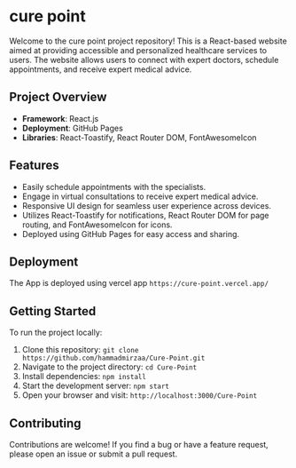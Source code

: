 # cure point

Welcome to the cure point project repository! This is a React-based website aimed at providing accessible and personalized healthcare services to users. The website allows users to connect with expert doctors, schedule appointments, and receive expert medical advice.

## Project Overview

- **Framework**: React.js
- **Deployment**: GitHub Pages
- **Libraries**: React-Toastify, React Router DOM, FontAwesomeIcon

## Features

- Easily schedule appointments with the specialists.
- Engage in virtual consultations to receive expert medical advice.
- Responsive UI design for seamless user experience across devices.
- Utilizes React-Toastify for notifications, React Router DOM for page routing, and FontAwesomeIcon for icons.
- Deployed using GitHub Pages for easy access and sharing.

## Deployment
The App is deployed using vercel app `https://cure-point.vercel.app/`

## Getting Started

To run the project locally:

1. Clone this repository: `git clone https://github.com/hammadmirzaa/Cure-Point.git`
2. Navigate to the project directory: `cd Cure-Point`
3. Install dependencies: `npm install`
4. Start the development server: `npm start`
5. Open your browser and visit: `http://localhost:3000/Cure-Point`

## Contributing

Contributions are welcome! If you find a bug or have a feature request, please open an issue or submit a pull request.


